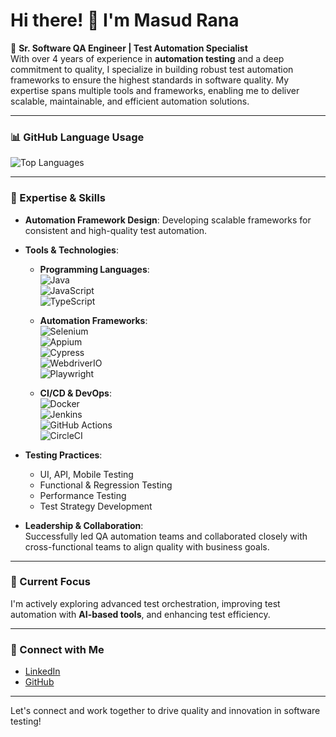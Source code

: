 # Hi there! 👋 I'm Masud Rana

🚀 **Sr. Software QA Engineer | Test Automation Specialist**  
With over 4 years of experience in **automation testing** and a deep commitment to quality, I specialize in building robust test automation frameworks to ensure the highest standards in software quality. My expertise spans multiple tools and frameworks, enabling me to deliver scalable, maintainable, and efficient automation solutions.

---
### 📊 GitHub Language Usage
![Top Languages](https://github-readme-stats.vercel.app/api/top-langs/?username=ranam2030&layout=pie&langs_count=6&theme=radical)

---
### 💼 Expertise & Skills

- **Automation Framework Design**: Developing scalable frameworks for consistent and high-quality test automation.
- **Tools & Technologies**:
  - **Programming Languages**:  
    ![Java](https://img.shields.io/badge/Java-007396?logo=java&logoColor=white)  
    ![JavaScript](https://img.shields.io/badge/JavaScript-F7DF1E?logo=javascript&logoColor=black)  
    ![TypeScript](https://img.shields.io/badge/TypeScript-007ACC?logo=typescript&logoColor=white)
    
  - **Automation Frameworks**:  
    ![Selenium](https://img.shields.io/badge/Selenium-43B02A?logo=selenium&logoColor=white)  
    ![Appium](https://img.shields.io/badge/Appium-1D8DF7?logo=appium&logoColor=white)  
    ![Cypress](https://img.shields.io/badge/Cypress-17202C?logo=cypress&logoColor=white)  
    ![WebdriverIO](https://img.shields.io/badge/WebdriverIO-EA5906?logo=webdriverio&logoColor=white)  
    ![Playwright](https://img.shields.io/badge/Playwright-2EAD33?logo=MicrosoftEdge&logoColor=white)

  - **CI/CD & DevOps**:  
    ![Docker](https://img.shields.io/badge/Docker-2496ED?logo=docker&logoColor=white)  
    ![Jenkins](https://img.shields.io/badge/Jenkins-D24939?logo=jenkins&logoColor=white)  
    ![GitHub Actions](https://img.shields.io/badge/GitHub_Actions-2088FF?logo=githubactions&logoColor=white)  
    ![CircleCI](https://img.shields.io/badge/CircleCI-343434?logo=circleci&logoColor=white)

- **Testing Practices**:  
  - UI, API, Mobile Testing  
  - Functional & Regression Testing  
  - Performance Testing  
  - Test Strategy Development  

- **Leadership & Collaboration**:  
  Successfully led QA automation teams and collaborated closely with cross-functional teams to align quality with business goals.

---

### 🌱 Current Focus
I'm actively exploring advanced test orchestration, improving test automation with **AI-based tools**, and enhancing test efficiency.

---

### 💬 Connect with Me
- [LinkedIn](https://www.linkedin.com/in/masudr2030/)
- [GitHub](https://github.com/ranam2030)

---

Let's connect and work together to drive quality and innovation in software testing!
